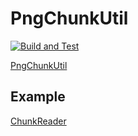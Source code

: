 # PngChunkUtil

[<img alt="Build and Test" src="https://github.com/koyashiro/PngChunkUtil/workflows/Build%20and%20Test/badge.svg">](https://github.com/koyashiro/PngChunkUtil/actions?query=workflow%3Abuild-and-test)

[PngChunkUtil](https://www.nuget.org/packages/PngChunkUtil/)

## Example

[ChunkReader](https://github.com/koyashiro/PngChunkUtil/tree/main/examples/ChunkReader)
